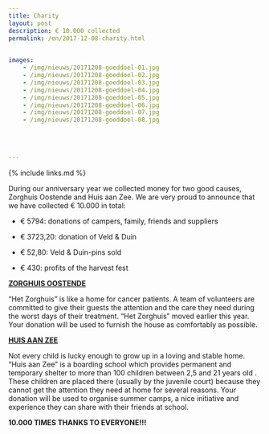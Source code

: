 ```yaml
---
title: Charity
layout: post
description: € 10.000 collected
permalink: /en/2017-12-08-charity.html

    
images: 
    - /img/nieuws/20171208-goeddoel-01.jpg
    - /img/nieuws/20171208-goeddoel-02.jpg
    - /img/nieuws/20171208-goeddoel-03.jpg
    - /img/nieuws/20171208-goeddoel-04.jpg
    - /img/nieuws/20171208-goeddoel-05.jpg
    - /img/nieuws/20171208-goeddoel-06.jpg
    - /img/nieuws/20171208-goeddoel-07.jpg
    - /img/nieuws/20171208-goeddoel-08.jpg
    
    
    
    
---
```


{% include links.md %}

During our anniversary year we collected money for two good causes, Zorghuis Oostende and Huis aan Zee. We are very proud to announce that we have collected € 10.000 in total:

- € 5794: donations of campers, family, friends and suppliers

- € 3723,20: donation of Veld & Duin

- € 52,80: Veld & Duin-pins sold

- € 430: profits of the harvest fest


**[ZORGHUIS OOSTENDE](http://www.zorghuisoostende.be/)**

“Het Zorghuis” is like a home for cancer patients. A team of volunteers are committed to give their guests the attention and the care they need during the worst days of their treatment. “Het Zorghuis” moved earlier this year. Your donation will be used to furnish the house as comfortably as possible.

**[HUIS AAN ZEE](http://www.devloedlijn.be/huisaanzee)**

Not every child is lucky enough to grow up in a loving and stable home.
“Huis aan Zee” is a boarding school which provides permanent and temporary shelter to more than 100 children between 2,5 and 21 years old . These children are placed there (usually by the juvenile court) because they cannot get the attention they need at home for several reasons.
Your donation will be used to organise summer camps, a nice initiative and experience they can share with their friends at school.

**10.000 TIMES THANKS TO EVERYONE!!!**
